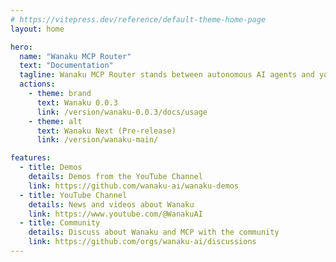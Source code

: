 ```yaml
---
# https://vitepress.dev/reference/default-theme-home-page
layout: home

hero:
  name: "Wanaku MCP Router"
  text: "Documentation"
  tagline: Wanaku MCP Router stands between autonomous AI agents and your enterprise systems
  actions:
    - theme: brand
      text: Wanaku 0.0.3
      link: /version/wanaku-0.0.3/docs/usage
    - theme: alt
      text: Wanaku Next (Pre-release)
      link: /version/wanaku-main/

features:
  - title: Demos
    details: Demos from the YouTube Channel 
    link: https://github.com/wanaku-ai/wanaku-demos
  - title: YouTube Channel
    details: News and videos about Wanaku
    link: https://www.youtube.com/@WanakuAI
  - title: Community
    details: Discuss about Wanaku and MCP with the community
    link: https://github.com/orgs/wanaku-ai/discussions
---
```


